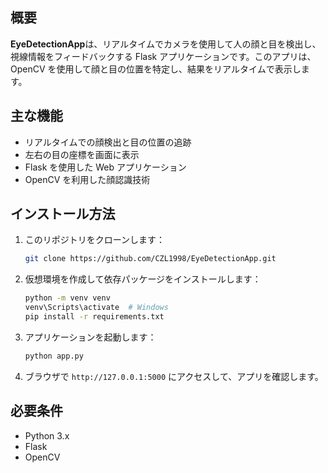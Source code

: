 ## 概要
**EyeDetectionApp**は、リアルタイムでカメラを使用して人の顔と目を検出し、視線情報をフィードバックする Flask アプリケーションです。このアプリは、OpenCV を使用して顔と目の位置を特定し、結果をリアルタイムで表示します。

## 主な機能
- リアルタイムでの顔検出と目の位置の追跡
- 左右の目の座標を画面に表示
- Flask を使用した Web アプリケーション
- OpenCV を利用した顔認識技術

## インストール方法

1. このリポジトリをクローンします：
    ```bash
    git clone https://github.com/CZL1998/EyeDetectionApp.git
    ```

2. 仮想環境を作成して依存パッケージをインストールします：
    ```bash
    python -m venv venv
    venv\Scripts\activate  # Windows
    pip install -r requirements.txt
    ```

3. アプリケーションを起動します：
    ```bash
    python app.py
    ```

4. ブラウザで `http://127.0.0.1:5000` にアクセスして、アプリを確認します。

## 必要条件
- Python 3.x
- Flask
- OpenCV



